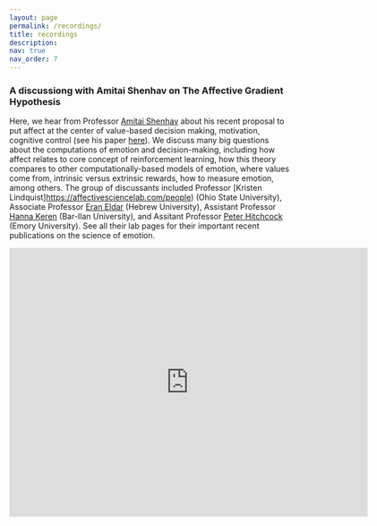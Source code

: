 ```yaml
---
layout: page
permalink: /recordings/
title: recordings
description:
nav: true
nav_order: 7
---
```


### A discussiong with Amitai Shenhav on The Affective Gradient Hypothesis

Here, we hear from Professor [Amitai Shenhav](https://www.shenhavlab.org/) about his recent proposal to put affect at the center of value-based decision making, motivation, cognitive control (see his paper [here](https://static1.squarespace.com/static/56e19a6d04426223be32a8b9/t/66fe22de0dea8f6ac730cff3/1727931104942/Shenhav_inPress_TiCS.pdf)). We discuss many big questions about the computations of emotion and decision-making, including how affect relates to core concept of reinforcement learning, how this theory compares to other computationally-based models of emotion, where values come from, intrinsic versus extrinsic rewards, how to measure emotion, among others. The group of discussants included Professor [Kristen Lindquist]https://affectivesciencelab.com/people) (Ohio State University), Associate Professor [Eran Eldar](https://sites.google.com/site/eldareran/) (Hebrew University), Assistant Professor [Hanna Keren](https://kerenlab.org/) (Bar-Ilan University), and Assitant Professor [Peter Hitchcock](https://www.translational-lab.com/) (Emory University). See all their lab pages for their important recent publications on the science of emotion.

<iframe width="640" height="480" src="https://www.youtube.com/embed/gJwqw1d2YL4" frameborder="0" allow="accelerometer; autoplay; encrypted-media; gyroscope; picture-in-picture" allowfullscreen></iframe>